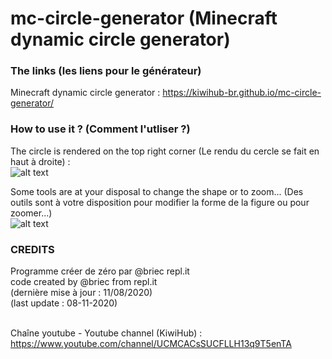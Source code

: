 # mc-circle-generator (Minecraft dynamic circle generator)

### The links (les liens pour le générateur)

Minecraft dynamic circle generator : https://kiwihub-br.github.io/mc-circle-generator/<br/>

### How to use it ? (Comment l'utliser ?)

The circle is rendered on the top right corner (Le rendu du cercle se fait en haut à droite) : <br/>
![alt text](https://github.com/KiwiHub-br/mc-circle-generator/blob/master/Capture_circle_gene.PNG?raw=true)<br/>

Some tools are at your disposal to change the shape or to zoom... (Des outils sont à votre disposition pour modifier la forme de la figure ou pour zoomer...)<br/>
![alt text](https://github.com/KiwiHub-br/mc-circle-generator/blob/master/capture_tool_gene.PNG?raw=true)<br/>

### CREDITS
  
  Programme créer de zéro par @briec repl.it<br/>
  code created by @briec from repl.it<br/>
  (dernière mise à jour : 11/08/2020)<br/>
  (last update : 08-11-2020)<br/><br/>

  Chaîne youtube - Youtube channel (KiwiHub) :<br/> 
  https://www.youtube.com/channel/UCMCACsSUCFLLH13q9T5enTA<br/><br/>
